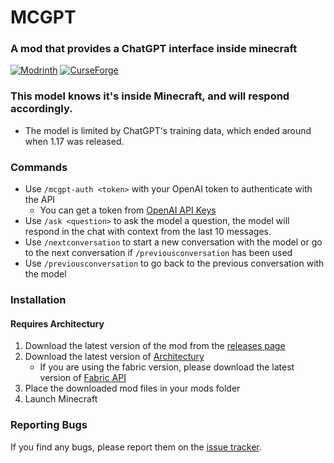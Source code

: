 MCGPT
================
### A mod that provides a ChatGPT interface inside minecraft

[![Modrinth](https://img.shields.io/modrinth/dt/mcchatgpt?color=00AF5C&label=downloads&logo=modrinth)](https://modrinth.com/mod/mcchatgpt)
[![CurseForge](https://cf.way2muchnoise.eu/full__downloads.svg)](https://curseforge.com/minecraft/mc-mods/mc-chat-gpt)

### This model knows it's inside Minecraft, and will respond accordingly.
- The model is limited by ChatGPT's training data, which ended around when 1.17 was released.

### Commands
- Use `/mcgpt-auth <token>` with your OpenAI token to authenticate with the API
  - You can get a token from [OpenAI API Keys](https://platform.openai.com/account/api-keys)
- Use `/ask <question>` to ask the model a question, the model will respond in the chat with context from the last 10 messages.
- Use `/nextconversation` to start a new conversation with the model or go to the next conversation if `/previousconversation` has been used
- Use `/previousconversation` to go back to the previous conversation with the model

### Installation
#### Requires Architectury
1. Download the latest version of the mod from the [releases page](https://www.curseforge.com/minecraft/mc-mods/mc-chat-gpt/files)
2. Download the latest version of [Architectury](https://www.curseforge.com/minecraft/mc-mods/architectury)
   - If you are using the fabric version, please download the latest version of [Fabric API](https://www.curseforge.com/minecraft/mc-mods/fabric-api)
3. Place the downloaded mod files in your mods folder
4. Launch Minecraft

### Reporting Bugs
If you find any bugs, please report them on the [issue tracker](https://github.com/Benjamin-Norton/MCGPT/issues).